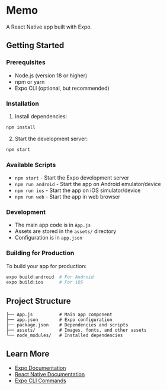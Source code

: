 # Memo

A React Native app built with Expo.

## Getting Started

### Prerequisites

- Node.js (version 18 or higher)
- npm or yarn
- Expo CLI (optional, but recommended)

### Installation

1. Install dependencies:
```bash
npm install
```

2. Start the development server:
```bash
npm start
```

### Available Scripts

- `npm start` - Start the Expo development server
- `npm run android` - Start the app on Android emulator/device
- `npm run ios` - Start the app on iOS simulator/device
- `npm run web` - Start the app in web browser

### Development

- The main app code is in `App.js`
- Assets are stored in the `assets/` directory
- Configuration is in `app.json`

### Building for Production

To build your app for production:

```bash
expo build:android  # For Android
expo build:ios      # For iOS
```

## Project Structure

```
├── App.js          # Main app component
├── app.json        # Expo configuration
├── package.json    # Dependencies and scripts
├── assets/         # Images, fonts, and other assets
└── node_modules/   # Installed dependencies
```

## Learn More

- [Expo Documentation](https://docs.expo.dev/)
- [React Native Documentation](https://reactnative.dev/)
- [Expo CLI Commands](https://docs.expo.dev/workflow/expo-cli/)
